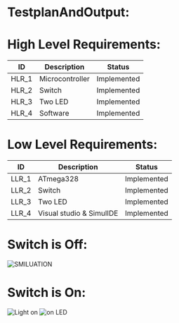 # TestplanAndOutput:

# High Level Requirements:
| ID | Description| Status |
|----|----------|-------|
| HLR_1 | Microcontroller | Implemented |
| HLR_2 | Switch | Implemented |
| HLR_3 | Two LED	 | Implemented |
| HLR_4 | Software	 | Implemented |


# Low Level Requirements:
| ID | Description| Status |
|----|----------|-------|
| LLR_1 |ATmega328 | Implemented |
| LLR_2 | Switch | Implemented |
| LLR_3 | Two LED	 | Implemented |
| LLR_4 | Visual studio & SimulIDE	 | Implemented |

# Switch is Off:
![SMILUATION](https://user-images.githubusercontent.com/102424669/164623291-d33333f3-f442-45dd-bb42-85d99160e6a8.JPG)

# Switch is On:
![Light on](https://user-images.githubusercontent.com/102424669/164625495-09da56d3-f424-4354-8c65-53d66186c28c.JPG)
![on LED](https://user-images.githubusercontent.com/102424669/164625571-43496ae8-440f-481c-b80c-b7e6d5f61bdc.JPG)

